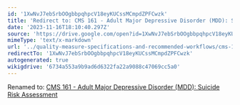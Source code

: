 ```yaml
---
id: '1XwNvJ7ebSrbOOgbbpqhpcV18eyKUCssMCmpdZPFCwzk'
title: 'Redirect to: CMS 161 - Adult Major Depressive Disorder (MDD): Suicide Risk Assessment'
date: '2023-11-16T18:10:40.297Z'
source: 'https://drive.google.com/open?id=1XwNvJ7ebSrbOOgbbpqhpcV18eyKUCssMCmpdZPFCwzk'
mimeType: 'text/x-markdown'
url: '../quality-measure-specifications-and-recommended-workflows/cms-161-adult-major-depressive-disorder-mdd-suicide-risk-assessment.md'
redirectTo: '1XwNvJ7ebSrbOOgbbpqhpcV18eyKUCssMCmpdZPFCwzk'
autogenerated: true
wikigdrive: '6734a553a9b9ad6d6322fa22a9088c47069cc5a0'
---
```

Renamed to: [CMS 161 - Adult Major Depressive Disorder (MDD): Suicide Risk Assessment](../quality-measure-specifications-and-recommended-workflows/cms-161-adult-major-depressive-disorder-mdd-suicide-risk-assessment.md)
